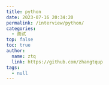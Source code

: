 ```yaml
---
title: python
date: 2023-07-16 20:34:20
permalink: /interview/python/
categories: 
  - 面试
top: false
toc: true
author: 
  name: ztq
  link: https://github.com/zhangtqup
tags: 
  - null
---
```

